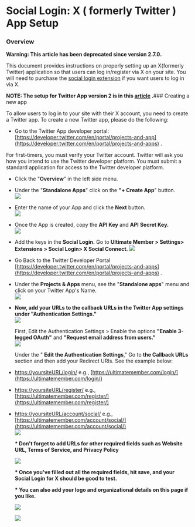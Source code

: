 ---
---
# Social Login: X ( formerly Twitter ) App Setup
### Overview

 <strong>Warning: This article has been deprecated since version 2.7.0.</strong>

 This document provides instructions on properly setting up an X(formerly Twitter) application so that users can log in/register via X on your site. You will need to purchase the  [social login extension](https://ultimatemember.com/extensions/social-login/)  if you want users to log in via X.

 <strong>NOTE: The setup for Twitter App version 2 is in this  [article](/docs-v3/um-social-login/article/1699-social-login-setup-for-twitter-api-v2) .</strong>### Creating a new app

 To allow users to log in to your site with their X account, you need to create a Twitter app. To create a new Twitter app, please do the following:

- Go to the Twitter App developer portal:  [https://developer.twitter.com/en/portal/projects-and-app](https://developer.twitter.com/en/portal/projects-and-apps) .

 For first-timers, you must verify your Twitter account. Twitter will ask you how you intend to use the Twitter developer platform. You must submit a standard application for access to the Twitter developer platform.

- Click the "<strong>Overview</strong>" in the left side menu.
- Under the "<strong>Standalone Apps</strong>" click on the <strong>"+ Create App</strong>" button.  
      ![](https://s3.amazonaws.com/helpscout.net/docs/assets/561c96629033600a7a36d662/images/618903f29ccf62287e5f3d89/file-bExGsVMuSt.png)

- Enter the name of your App and click the <strong>N</strong><strong>ext</strong> button.  
      ![](https://s3.amazonaws.com/helpscout.net/docs/assets/561c96629033600a7a36d662/images/61890c1164e42a671b634524/file-FgyF1kWikJ.png)

- Once the App is created, copy the <strong>API Key</strong> and <strong>API</strong> <strong>Secret Key.  
      ![](https://s3.amazonaws.com/helpscout.net/docs/assets/561c96629033600a7a36d662/images/6189087912c07c18afde54e3/file-J7OYMXj1IY.png)</strong>
- Add the keys in the <strong>Social Login.</strong> Go to <strong>Ultimate Member &gt; Settings&gt; Extensions &gt; Social Login&gt; X Social Connect. ![](https://s3.amazonaws.com/helpscout.net/docs/assets/561c96629033600a7a36d662/images/650302284baf3c02bf197e01/file-NZwirJmpPZ.png)</strong>
- Go Back to the Twitter Developer Portal  [https://developer.twitter.com/en/portal/projects-and-apps](https://developer.twitter.com/en/portal/projects-and-apps) .
- Under the <strong>Projects &amp; Apps</strong> menu, see the "<strong>Standalone apps</strong>" menu and click on your Twitter App's Name.  
      ![](https://s3.amazonaws.com/helpscout.net/docs/assets/561c96629033600a7a36d662/images/618910629ccf62287e5f3dc0/file-8KN3MiSqXq.png)
- <strong>Now, add your URLs to the callback URLs in the Twitter App settings under "Authentication Settings."  
      ![](https://s3.amazonaws.com/helpscout.net/docs/assets/561c96629033600a7a36d662/images/618911ca12c07c18afde54f0/file-ESZkUX8RDw.png)</strong>
    
     First, Edit the Authentication Settings &gt; Enable the options <strong>"Enable 3-legged OAuth"</strong> and <strong>"Request email address from users."  
      ![](https://s3.amazonaws.com/helpscout.net/docs/assets/561c96629033600a7a36d662/images/618912ac9ccf62287e5f3dcb/file-Gi0jEXbze3.png)</strong>
    
     Under the " <strong>Edit the Authentication Settings</strong>," Go to <strong>the Callback URLs</strong> section and then add your Redirect URIs. See the example below:

- [https://yoursiteURL/login/](https://yoursiteurl/login/)  e.g.,  [https://ultimatemember.com/login/](https://ultimatemember.com/login/)
- [https://yoursiteURL/register/](https://yoursiteurl/register/)  e.g.,  [https://ultimatemember.com/register/](https://ultimatemember.com/register/)
- [https://yoursiteURL/account/social/](https://yoursiteurl/account/social/)  e.g.,  [https://ultimatemember.com/account/social/](https://ultimatemember.com/account/social/)   
      ![](https://s3.amazonaws.com/helpscout.net/docs/assets/561c96629033600a7a36d662/images/618915a9efc78d0553e57a31/file-2ThHQgVQib.png)

  <strong>\* Don't forget to add URLs for other required fields such as Website URL, Terms of Service, and Privacy Policy</strong>

  ![](https://s3.amazonaws.com/helpscout.net/docs/assets/561c96629033600a7a36d662/images/61891628efc78d0553e57a32/file-UhWLJ0wxst.png)

  <strong>\* Once you've filled out all the required fields, hit save, and your Social Login for X should be good to test.</strong>

  <strong>\* You can also add your logo and organizational details on this page if you like.</strong>

  ![](https://s3.amazonaws.com/helpscout.net/docs/assets/561c96629033600a7a36d662/images/6189174a12c07c18afde5503/file-UYWKKygS6Q.png)

  ![](https://s3.amazonaws.com/helpscout.net/docs/assets/561c96629033600a7a36d662/images/6502faac4baf3c02bf197df8/file-alKqZCS3FA.png)
